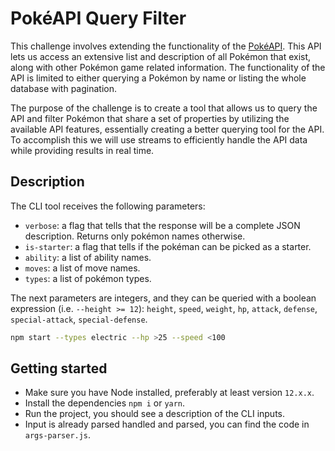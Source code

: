 # PokéAPI Query Filter

This challenge involves extending the functionality of the [PokéAPI](https://pokeapi.co/).
This API lets us access an extensive list and description of all Pokémon that exist,
along with other Pokémon game related information.
The functionality of the API is limited to either querying a Pokémon by name or listing the whole database with pagination.

The purpose of the challenge is to create a tool that allows us to query the API and filter Pokémon that share a set of properties by utilizing the available API features, essentially creating a better querying tool for the API. To accomplish this we will use streams to efficiently handle the API data while providing results in real time.

## Description

The CLI tool receives the following parameters:
- `verbose`: a flag that tells that the response will be a complete JSON description. Returns only pokémon names otherwise.
- `is-starter`: a flag that tells if the pokéman can be picked as a starter.
- `ability`: a list of ability names.
- `moves`: a list of move names.
- `types`: a list of pokémon types.

The next parameters are integers, and they can be queried with a boolean expression (i.e. `--height >= 12`): `height`, `speed`, `weight`, `hp`, `attack`, `defense`, `special-attack`, `special-defense`.

```bash
npm start --types electric --hp >25 --speed <100
```

## Getting started

- Make sure you have Node installed, preferably at least version `12.x.x`.
- Install the dependencies `npm i` or `yarn`.
- Run the project, you should see a description of the CLI inputs.
- Input is already parsed handled and parsed, you can find the code in `args-parser.js`.

